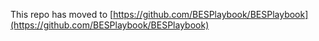 This repo has moved to [https://github.com/BESPlaybook/BESPlaybook](https://github.com/BESPlaybook/BESPlaybook)